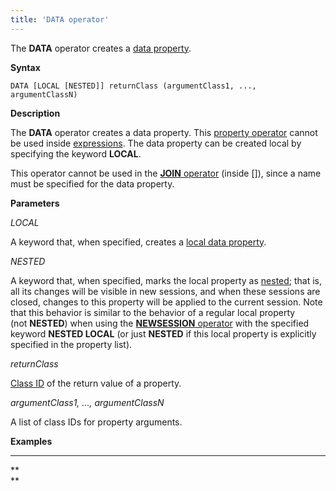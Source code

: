 ```yaml
---
title: 'DATA operator'
---
```


The **DATA** operator creates a [data property](Data_properties_DATA_.md).

**Syntax**

    DATA [LOCAL [NESTED]] returnClass (argumentClass1, ..., argumentClassN)

**Description**

The **DATA** operator creates a data property. This [property operator](Operators.md) cannot be used inside [expressions](Expression.md). The data property can be created local by specifying the keyword **LOCAL**. 

This operator cannot be used in the [**JOIN** operator](JOIN_operator.md) (inside \[\]), since a name must be specified for the data property.

**Parameters**

*LOCAL*

A keyword that, when specified, creates a [local data property](688168.html#Dataproperties(DATA)-Сессионныепервичныесвойства). 

*NESTED*

A keyword that, when specified, marks the local property as [nested](Session-management_30769221.html#Sessionmanagement-id-Управлениесессиями-nested); that is, all its changes will be visible in new sessions, and when these sessions are closed, changes to this property will be applied to the current session. Note that this behavior is similar to the behavior of a regular local property (not **NESTED**) when using the [**NEWSESSION** operator](NEWSESSION_operator.md) with the specified keyword **NESTED LOCAL** (or just **NESTED** if this local property is explicitly specified in the property list).

*returnClass*

[Class ID](IDs_1573053.html#IDs-classid) of the return value of a property. 

*argumentClass1, ..., argumentClassN*

A list of class IDs for property arguments. 

**Examples**

****



**  
**
